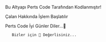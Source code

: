 Bu Altyapı Perts Code Tarafından Kodlanmıştır! 

Çalan Hakkında İşlem Başlatılır

  Perts Code İyi Günler Diler...💚    
      
       Bizler için 💎 Değerlisiniz...
       
       
      